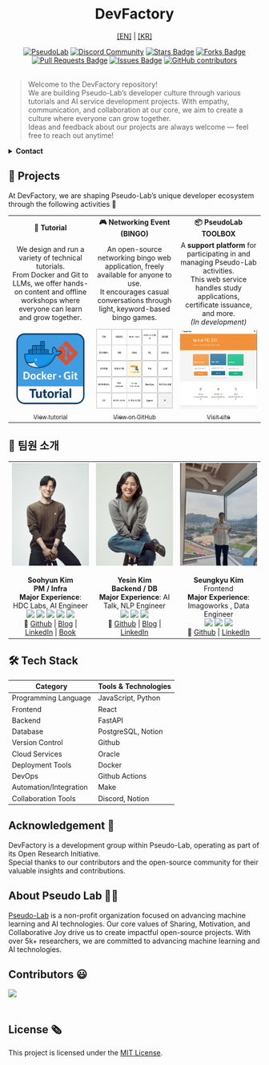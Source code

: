 <h1 align="center"> DevFactory </h1>

<p align="center">
  <a href="./README.en.md">[EN]</a> | <a href="./README.md">[KR]</a>
</p>

<div align="center">
<a href="https://pseudo-lab.com"><img src="https://img.shields.io/badge/PseudoLab-S10-3776AB" alt="PseudoLab"/></a>
<a href="https://discord.gg/EPurkHVtp2"><img src="https://img.shields.io/badge/Discord-BF40BF" alt="Discord Community"/></a>
<a href="https://github.com/Pseudo-Lab/DevFactory/stargazers"><img src="https://img.shields.io/github/stars/Pseudo-Lab/DevFactory" alt="Stars Badge"/></a>
<a href="https://github.com/Pseudo-Lab/DevFactory/network/members"><img src="https://img.shields.io/github/forks/Pseudo-Lab/DevFactory" alt="Forks Badge"/></a>
<a href="https://github.com/Pseudo-Lab/DevFactory/pulls"><img src="https://img.shields.io/github/issues-pr/Pseudo-Lab/DevFactory" alt="Pull Requests Badge"/></a>
<a href="https://github.com/Pseudo-Lab/DevFactory/issues"><img src="https://img.shields.io/github/issues/Pseudo-Lab/DevFactory" alt="Issues Badge"/></a>
<a href="https://github.com/Pseudo-Lab/DevFactory/graphs/contributors"><img alt="GitHub contributors" src="https://img.shields.io/github/contributors/Pseudo-Lab/DevFactory?color=2b9348"></a>
</div>
<br>

<!-- sheilds: https://shields.io/ -->

> Welcome to the DevFactory repository!   
> We are building Pseudo-Lab’s developer culture through various tutorials and AI service development projects.
> With empathy, communication, and collaboration at our core, we aim to create a culture where everyone can grow together.   
> Ideas and feedback about our projects are always welcome — feel free to reach out anytime!

<details>
  <summary><b>Contact</b></summary>

  - **GitHub Issues**: [Leave Feedback](https://github.com/Pseudo-Lab/DevFactory/issues)
  - **E-mail**: soohyun.dev@gmail.com — Builder: Soohyun Kim
</details>

## 🌟 Projects  
At DevFactory, we are shaping Pseudo-Lab’s unique developer ecosystem through the following activities 🤗

<table>
  <tr>
    <th align="center">🐳 Tutorial</th>
    <th align="center">🎮 Networking Event (BINGO)</th>
    <th align="center">📦 PseudoLab TOOLBOX</th>
  </tr>
  <tr>
    <td align="center" width="33%">
      We design and run a variety of technical tutorials.<br>
      From Docker and Git to LLMs, we offer hands-on content and offline workshops where everyone can learn and grow together.
    </td>
    <td align="center" width="33%">
      An open-source networking bingo web application, freely available for anyone to use.<br>
      It encourages casual conversations through light, keyword-based bingo games.
    </td>
    <td align="center" width="33%">
      A <strong>support platform</strong> for participating in and managing Pseudo-Lab activities.<br>
      This web service handles study applications, certificate issuance, and more.<br>
      <em>(In development)</em>
    </td>
  </tr>
  <tr>
    <td align="center">
      <a href="https://pseudo-lab.github.io/DevFactory/intro.html">
        <img src="docs/imgs/docker-git-tutorial.png" height="160"/><br>
        <sub>View tutorial</sub>
      </a>
    </td>
    <td align="center">
      <a href="https://github.com/Pseudo-Lab/event-bingo">
        <img src="docs/imgs/bingo.png" height="160"/><br>
        <sub>View on GitHub</sub>
      </a>
    </td>
    <td align="center">
      <a href="https://www.pseudolab-devfactory.com/">
        <img src="docs/imgs/Toolbox.png" height="160"/><br>
        <sub>Visit site</sub>
      </a>
    </td>
  </tr>
</table>

## 🧑 팀원 소개

<table>
  <tr>
    <td align="center" width="300px">
      <img src="docs/imgs/members/soohyun.png" width="100%"><br><br>
      <b>Soohyun Kim</b><br>
      <b>PM / Infra</b><br>
      <b>Major Experience</b>: HDC Labs, AI Engineer<br>
      <img src="https://img.shields.io/badge/Python-3776AB"> 
      <img src="https://img.shields.io/badge/PyTorch-EE4C2C"> 
      <img src="https://img.shields.io/badge/Linux-FCC624?&logoColor=black"/>
      <img src="https://img.shields.io/badge/-CI%2FCD-00A86B">
      <img src="https://img.shields.io/badge/kubernetes-326CE5"><br>
      🔗 <a href="https://github.com/soohyunme">Github</a> | 
      <a href="https://velog.io/@kimsoohyun/posts">Blog</a> | 
      <a href="https://www.linkedin.com/in/soohyun-dev">LinkedIn</a> | 
      <a href="https://search.shopping.naver.com/book/catalog/49530069623?query=%EB%94%B0%EB%9D%BC%ED%95%98%EB%A9%B0%20%EB%B0%B0%EC%9A%B0%EB%8A%94%20mlops%20dev&NaPm=ct%3Dmar57pjk%7Cci%3D07926149f717a4c875317607826c173195ccd48a%7Ctr%3Dboksl%7Csn%3D95694%7Chk%3D6e7ef43a91e627efa7a5800b657df37b8ce0db4d">Book</a>
    </td>
    <td align="center" width="300px">
      <img src="docs/imgs/members/yesin.jpg" width="100%"><br><br>
      <b>Yesin Kim</b><br>
      <b>Backend / DB</b><br>
      <b>Major Experience</b>: AI Talk, NLP Engineer<br>
      <img src="https://img.shields.io/badge/Python-3776AB"> 
      <img src="https://img.shields.io/badge/LangChain-informational?style=flat&logoColor=white&color=2bbc8a">       
      <img src="https://img.shields.io/badge/Django-092E20"><br>
      🔗 <a href="https://github.com/yesinkim">Github</a> |
      <a href="https://velog.io/@bailando/posts">Blog</a> | 
      <a href="https://www.linkedin.com/in/bailando">LinkedIn</a>
    </td>
    <td align="center" width="300px">
      <img src="docs/imgs/members/seungkyu.jpg" width="100%"><br><br>
      <b>Seungkyu Kim</b><br>
      Frontend<br>
      <b>Major Experience</b>: Imagoworks , Data Engineer<br>
      <img src="https://img.shields.io/badge/React-61DAFB?logoColor=white">
      <img src="https://img.shields.io/badge/Python-3776AB"> 
      <img src="https://img.shields.io/badge/BigQuery-blue"><br>
      🔗 <a href="https://github.com/ed-kyu">Github</a> |
      <a href="https://www.linkedin.com/in/seungkyu-kim-9088a21b1/">LinkedIn</a>
    </td>
  </tr>
</table>

## 🛠️ Tech Stack
| Category                | Tools & Technologies | 
| ----------------------- | --------- |
| Programming Language    | JavaScript, Python |
| Frontend                | React | 
| Backend                 | FastAPI | 
| Database                | PostgreSQL, Notion  | 
| Version Control         | Github  | 
| Cloud Services          | Oracle  | 
| Deployment Tools        | Docker  | 
| DevOps                  | Github Actions | 
| Automation/Integration  | Make |
| Collaboration Tools     | Discord, Notion | 

## Acknowledgement  🙏
DevFactory is a development group within Pseudo-Lab, operating as part of its Open Research Initiative.<BR>
Special thanks to our contributors and the open-source community for their valuable insights and contributions.

## About Pseudo Lab 👋🏼

[Pseudo-Lab](https://pseudo-lab.com/) is a non-profit organization focused on advancing machine learning and AI technologies. Our core values of Sharing, Motivation, and Collaborative Joy drive us to create impactful open-source projects. With over 5k+ researchers, we are committed to advancing machine learning and AI technologies.

<h2>Contributors 😃</h2>
<a href="https://github.com/Pseudo-Lab/DevFactory/graphs/contributors">
  <img src="https://contrib.rocks/image?repo=Pseudo-Lab/DevFactory" />
</a>
<br><br>

<h2>License 🗞</h2>

This project is licensed under the [MIT License](https://opensource.org/licenses/MIT).
